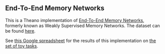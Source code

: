 ## End-To-End Memory Networks
This is a Theano implementation of [End-To-End Memory Networks](http://arxiv.org/abs/1503.08895v4), formerly known as Weakly Supervised Memory Networks. The dataset can be found [here](http://fb.ai/babi).

See [this Google spreadsheet](https://docs.google.com/spreadsheets/d/1Qr_x0qVJ9fzXq-B1voEjKyeltx_WEmvjIdwjN0I_tvo/edit?usp=sharing) for the results of this implementation on [the set of toy tasks](http://arxiv.org/abs/1502.05698).
